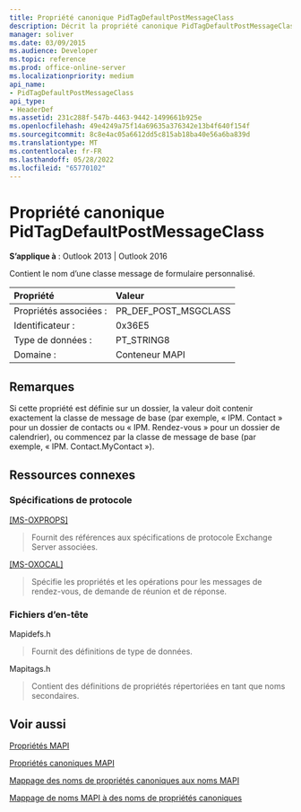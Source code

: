 ```yaml
---
title: Propriété canonique PidTagDefaultPostMessageClass
description: Décrit la propriété canonique PidTagDefaultPostMessageClass, qui contient le nom d’une classe Message de formulaire personnalisé.
manager: soliver
ms.date: 03/09/2015
ms.audience: Developer
ms.topic: reference
ms.prod: office-online-server
ms.localizationpriority: medium
api_name:
- PidTagDefaultPostMessageClass
api_type:
- HeaderDef
ms.assetid: 231c288f-547b-4463-9442-1499661b925e
ms.openlocfilehash: 49e4249a75f14a69635a376342e13b4f640f154f
ms.sourcegitcommit: 8c8e4ac05a6612dd5c815ab18ba40e56a6ba839d
ms.translationtype: MT
ms.contentlocale: fr-FR
ms.lasthandoff: 05/28/2022
ms.locfileid: "65770102"
---
```

# <a name="pidtagdefaultpostmessageclass-canonical-property"></a>Propriété canonique PidTagDefaultPostMessageClass

  
  
**S’applique à** : Outlook 2013 | Outlook 2016 
  
Contient le nom d’une classe message de formulaire personnalisé.
  
|Propriété|Valeur|
|:-----|:-----|
|Propriétés associées :  <br/> |PR_DEF_POST_MSGCLASS  <br/> |
|Identificateur :  <br/> |0x36E5  <br/> |
|Type de données :  <br/> |PT_STRING8  <br/> |
|Domaine :  <br/> |Conteneur MAPI  <br/> |
   
## <a name="remarks"></a>Remarques

Si cette propriété est définie sur un dossier, la valeur doit contenir exactement la classe de message de base (par exemple, « IPM. Contact » pour un dossier de contacts ou « IPM. Rendez-vous » pour un dossier de calendrier), ou commencez par la classe de message de base (par exemple, « IPM. Contact.MyContact »).
  
## <a name="related-resources"></a>Ressources connexes

### <a name="protocol-specifications"></a>Spécifications de protocole

[[MS-OXPROPS]](https://msdn.microsoft.com/library/f6ab1613-aefe-447d-a49c-18217230b148%28Office.15%29.aspx)
  
> Fournit des références aux spécifications de protocole Exchange Server associées.
    
[[MS-OXOCAL]](https://msdn.microsoft.com/library/09861fde-c8e4-4028-9346-e7c214cfdba1%28Office.15%29.aspx)
  
> Spécifie les propriétés et les opérations pour les messages de rendez-vous, de demande de réunion et de réponse.
    
### <a name="header-files"></a>Fichiers d’en-tête

Mapidefs.h
  
> Fournit des définitions de type de données.
    
Mapitags.h
  
> Contient des définitions de propriétés répertoriées en tant que noms secondaires.
    
## <a name="see-also"></a>Voir aussi



[Propriétés MAPI](mapi-properties.md)
  
[Propriétés canoniques MAPI](mapi-canonical-properties.md)
  
[Mappage des noms de propriétés canoniques aux noms MAPI](mapping-canonical-property-names-to-mapi-names.md)
  
[Mappage de noms MAPI à des noms de propriétés canoniques](mapping-mapi-names-to-canonical-property-names.md)

